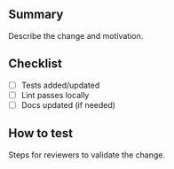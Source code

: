 ## Summary

Describe the change and motivation.

## Checklist

- [ ] Tests added/updated
- [ ] Lint passes locally
- [ ] Docs updated (if needed)

## How to test

Steps for reviewers to validate the change.


